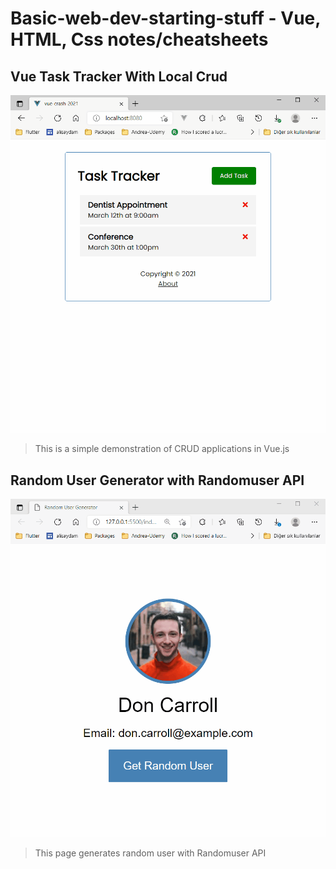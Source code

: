 # Basic-web-dev-starting-stuff - Vue, HTML, Css notes/cheatsheets

## Vue Task Tracker With Local Crud

  <img src="https://github.com/KereBere/Basic-web-dev-starting-stuff/blob/main/Vue%20with%20local%20crud/vue.gif" alt="gif" width="650"/>
  
> This is a simple demonstration of CRUD applications in Vue.js


## Random User Generator with Randomuser API


  <img src="https://github.com/KereBere/Basic-web-dev-starting-stuff/blob/main/Ramdom%20User%20Generator%20API/random_user_generator.gif" alt="gif" width="650"/>
  
  > This page generates random user with Randomuser API


